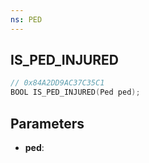 ```yaml
---
ns: PED
---
```

## IS_PED_INJURED

```c
// 0x84A2DD9AC37C35C1
BOOL IS_PED_INJURED(Ped ped);
```

## Parameters
* **ped**:
